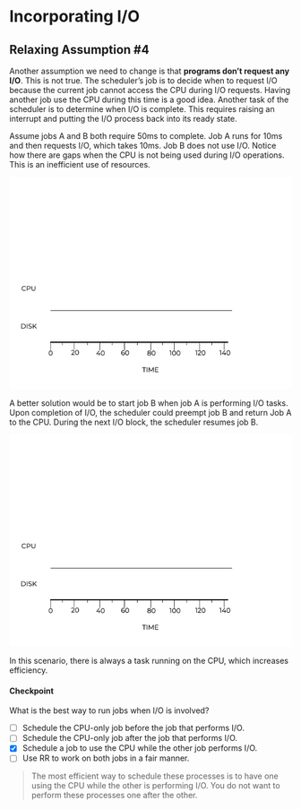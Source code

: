 
# Incorporating I/O

## Relaxing Assumption #4

Another assumption we need to change is that **programs don’t request any I/O**. This is not true. The scheduler’s job is to decide when to request I/O because the current job cannot access the CPU during I/O requests. Having another job use the CPU during this time is a good idea. Another task of the scheduler is to determine when I/O is complete. This requires raising an interrupt and putting the I/O process back into its ready state.

Assume jobs A and B both require 50ms to complete. Job A runs for 10ms and then requests I/O, which takes 10ms. Job B does not use I/O. Notice how there are gaps when the CPU is not being used during I/O operations. This is an inefficient use of resources.

<p align="center">
  <img src="io1.gif" alt="io1"/>
</p>

A better solution would be to start job B when job A is performing I/O tasks. Upon completion of I/O, the scheduler could preempt job B and return Job A to the CPU. During the next I/O block, the scheduler resumes job B.

<p align="center">
  <img src="io2.gif" alt="io2"/>
</p>

In this scenario, there is always a task running on the CPU, which increases efficiency.

#### Checkpoint

What is the best way to run jobs when I/O is involved?
- [ ] Schedule the CPU-only job before the job that performs I/O.
- [ ] Schedule the CPU-only job after the job that performs I/O.
- [x] Schedule a job to use the CPU while the other job performs I/O.
- [ ] Use RR to work on both jobs in a fair manner.

> The most efficient way to schedule these processes is to have one using the CPU while the other is performing I/O. You do not want to perform these processes one after the other.

